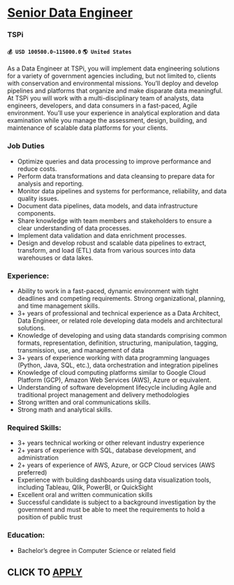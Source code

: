 # [Senior Data Engineer](https://www.remotewlb.com/apply/senior-data-engineer-90763)  
### TSPi  
#### `💰 USD 100500.0~115000.0` `🌎 United States`  

As a Data Engineer at TSPi, you will implement data engineering solutions for a variety of government agencies including, but not limited to, clients with conservation and environmental missions. You’ll deploy and develop pipelines and platforms that organize and make disparate data meaningful. At TSPi you will work with a multi-disciplinary team of analysts, data engineers, developers, and data consumers in a fast-paced, Agile environment. You’ll use your experience in analytical exploration and data examination while you manage the assessment, design, building, and maintenance of scalable data platforms for your clients.

### Job Duties

  * Optimize queries and data processing to improve performance and reduce costs.
  * Perform data transformations and data cleansing to prepare data for analysis and reporting.
  * Monitor data pipelines and systems for performance, reliability, and data quality issues.
  * Document data pipelines, data models, and data infrastructure components.
  * Share knowledge with team members and stakeholders to ensure a clear understanding of data processes.
  * Implement data validation and data enrichment processes.
  * Design and develop robust and scalable data pipelines to extract, transform, and load (ETL) data from various sources into data warehouses or data lakes.

### Experience:

  * Ability to work in a fast-paced, dynamic environment with tight deadlines and competing requirements. Strong organizational, planning, and time management skills.
  * 3+ years of professional and technical experience as a Data Architect, Data Engineer, or related role developing data models and architectural solutions.
  * Knowledge of developing and using data standards comprising common formats, representation, definition, structuring, manipulation, tagging, transmission, use, and management of data
  * 3+ years of experience working with data programming languages (Python, Java, SQL, etc.), data orchestration and integration pipelines
  * Knowledge of cloud computing platforms similar to Google Cloud Platform (GCP), Amazon Web Services (AWS), Azure or equivalent.
  * Understanding of software development lifecycle including Agile and traditional project management and delivery methodologies
  * Strong written and oral communications skills. 
  * Strong math and analytical skills.

### Required Skills:

  * 3+ years technical working or other relevant industry experience
  * 2+ years of experience with SQL, database development, and administration
  * 2+ years of experience of AWS, Azure, or GCP Cloud services (AWS preferred)
  * Experience with building dashboards using data visualization tools, including Tableau, Qlik, PowerBI, or QuickSight
  * Excellent oral and written communication skills
  * Successful candidate is subject to a background investigation by the government and must be able to meet the requirements to hold a position of public trust

### Education:

  * Bachelor’s degree in Computer Science or related field

  
## CLICK TO [APPLY](https://www.remotewlb.com/apply/senior-data-engineer-90763)

